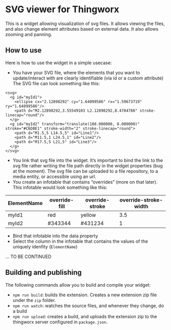 # SVG viewer for Thingworx

This is a widget allowing visualization of svg files.
It allows viewing the files, and also change element attributes based on external data.
It also allows zooming and panning.

## How to use

Here is how to use the widget in a simple usecase:

* You have your SVG file, where the elements that you want to update/interact with are clearly identifiable (via id or a custom attribute)
The SVG file can look something like this:

```
<svg> 
  <g id="myId1">
    <ellipse cx="2.12898292" cy="1.64099586" rx="1.59673719" ry="1.64099586"/>
    <path d="M2.12898292,3.55549103 L2.12898292,8.4784786" stroke-linecap="round"/>
  </g>
  <g id="myId2" transform="translate(108.000000, 8.000000)" stroke="#C6D8E1" stroke-width="2" stroke-linecap="round">
    <path d="M1.5,5 L14.5,5" id="Line1"/>
    <path d="M11.5,1 L24.5,1" id="Line2"/>
    <path d="M17.5,5 L21,5" id="Line3"/>
  </g>
</svg>
```

* You link that svg file into the widget. It’s important to bind the link to the svg file rather writing the file path directly in the widget properties (bug at the moment). The svg file can be uploaded to a file repository, to a media entity, or accessible using an url.
* You create an infotable that contains “overrides” (more on that later). 
This infotable would look something like this:


| ElementName | override-fill | override-stroke | override-stroke-width
| ------------| ------------- | --------------- | --------------------
| myId1       | red           | yellow          | 3.5
| myId2       | #343344       | #431234         | 1


* Bind that infotable into the data property
* Select the column in the infotable that contains the values of the uniquely idenfity (`ElementName`)

... TO BE CONTINUED


## Building and publishing

The following commands allow you to build and compile your widget:

* `npm run build`: builds the extension. Creates a new extension zip file under the `zip` folder.
* `npm run watch`: watches the source files, and whenever they change, do a build
* `npm run upload`: creates a build, and uploads the extension zip to the thingworx server configured in `package.json`.